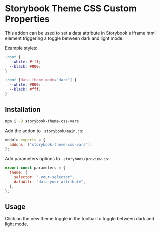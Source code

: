 # Storybook Theme CSS Custom Properties

This addon can be used to set a data attribute in Storybook's iframe html
element triggering a toggle between dark and light mode.

Example styles:

```css
:root {
  --white: #fff;
  --black: #000;
}

:root [data-theme-mode="dark"] {
  --white: #000;
  --black: #fff;
}
```

## Installation

```bash
npm i -D storybook-theme-css-vars
```

Add the addon to `.storybook/main.js`:

```js
module.exports = {
  addons: ["storybook-theme-css-vars"],
};
```

Add parameters options to `.storybook/preview.js`:

```js
export const parameters = {
  theme: {
    selector: ".your-selector",
    dataAttr: "data-your-attribute",
  },
};
```

## Usage

Click on the new theme toggle in the toolbar to toggle between dark and light mode.
